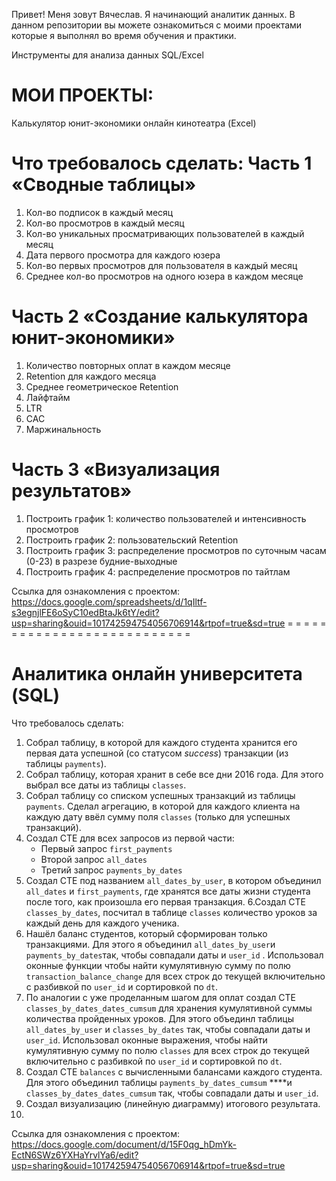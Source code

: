
Привет! Меня зовут Вячеслав.
Я начинающий аналитик данных. В данном репозитории вы можете ознакомиться с моими проектами которые я выполнял во время обучения и практики.

Инструменты для анализа данных SQL/Excel

МОИ ПРОЕКТЫ:
=
Калькулятор юнит-экономики онлайн кинотеатра (Excel)

Что требовалось сделать:
Часть 1 «Сводные таблицы»
=
1. Кол-во подписок в каждый месяц
2. Кол-во просмотров в каждый месяц
3. Кол-во уникальных просматривающих пользователей в каждый месяц
4. Дата первого просмотра для каждого юзера
5. Кол-во первых просмотров для пользователя в каждый месяц
6. Среднее кол-во просмотров на одного юзера в каждом месяце

Часть 2 «Создание калькулятора юнит-экономики»
=
1. Количество повторных оплат в каждом месяце
2. Retention для каждого месяца
3. Среднее геометрическое Retention
4. Лайфтайм
5. LTR
6. CAC
7. Маржинальность

Часть 3 «Визуализация результатов»
=
1. Построить график 1: количество пользователей и интенсивность просмотров
2. Построить график 2: пользовательский Retention      
3. Построить график 3: распределение просмотров по суточным часам (0-23) в разрезе будние-выходные      
4. Построить график 4: распределение просмотров по тайтлам

Ссылка для ознакомления с проектом:
https://docs.google.com/spreadsheets/d/1qIltf-s3egnjlFE6oSyC10edBtaJk6tY/edit?usp=sharing&ouid=101742594754056706914&rtpof=true&sd=true
= = = = = = = = = = = = = = = = = = = = = = = = = = =

Аналитика онлайн университета (SQL)
=
Что требовалось сделать:
1. Собрал таблицу, в которой для каждого студента хранится его первая дата успешной (со статусом *success*) транзакции (из таблицы `payments`).     
2. Собрал таблицу, которая хранит в себе все дни 2016 года. Для этого выбрал все даты из таблицы `classes`.   
3. Собрал таблицу со списком успешных транзакций из таблицы `payments`. Сделал агрегацию, в которой для каждого клиента на каждую дату ввёл сумму поля `classes` (только для успешных транзакций).   
4. Создал СТЕ для всех запросов из первой части:
    - Первый запрос `first_payments`
    - Второй запрос `all_dates`
    - Третий запрос `payments_by_dates`
5. Создал СТЕ под названием `all_dates_by_user`, в котором объединил `all_dates` и `first_payments`, где хранятся все даты жизни студента после того, как произошла его первая транзакция. 
6.Создал CTE `classes_by_dates`, посчитал в таблице `classes` количество уроков за каждый день для каждого ученика.
7. Нашёл баланс студентов, который сформирован только транзакциями. Для этого я объединил `all_dates_by_user`и `payments_by_dates`так, чтобы совпадали даты и `user_id` . Использовал оконные функции чтобы найти кумулятивную сумму по полю `transaction_balance_change` для всех строк до текущей включительно с разбивкой по `user_id` и сортировкой по `dt`.     
8. По аналогии с уже проделанным шагом для оплат создал CTE `classes_by_dates_dates_cumsum` для хранения кумулятивной суммы количества пройденных уроков. 
Для этого объединл таблицы `all_dates_by_user` и `classes_by_dates` так, чтобы совпадали даты и `user_id`. Использовал оконные выражения, чтобы найти кумулятивную сумму по полю `classes` для всех строк до текущей включительно с разбивкой по `user_id` и сортировкой по `dt`.     
9. Создал CTE `balances` с вычисленными балансами каждого студента. Для этого объединил таблицы `payments_by_dates_cumsum` ****и `classes_by_dates_dates_cumsum` так, чтобы совпадали даты и `user_id`.             
10. Создал визуализацию (линейную диаграмму) итогового результата.
11. 
Ссылка для ознакомления с проектом:
https://docs.google.com/document/d/15F0qg_hDmYk-EctN6SWz6YXHaYrvlYa6/edit?usp=sharing&ouid=101742594754056706914&rtpof=true&sd=true

